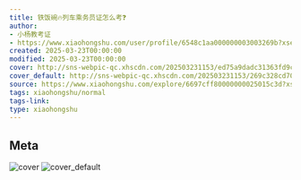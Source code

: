 ```yaml
---
title: 铁饭碗🔥列车乘务员证怎么考❓
author:
- 小杨教考证
- https://www.xiaohongshu.com/user/profile/6548c1aa000000003003269b?xsec_token=undefined
created: 2025-03-23T00:00:00
modified: 2025-03-23T00:00:00
cover: http://sns-webpic-qc.xhscdn.com/202503231153/ed75a9dadc31363fd9cc386d87d77ef7/1040g008315buc6la1a5g5pa8o6lc69krv3bdbqo!nc_n_webp_prv_1
cover_default: http://sns-webpic-qc.xhscdn.com/202503231153/269c328cd701ed863c4b5fd1f3f5472e/1040g008315buc6la1a5g5pa8o6lc69krv3bdbqo!nc_n_webp_mw_1
source: https://www.xiaohongshu.com/explore/6697cff80000000025015c3d?xsec_token=AB9a3fMEw4x4AUbZfLvvzkOQBM2qX_Wgg_li5bw2cj9WY=
tags: xiaohongshu/normal
tags-link:
type: xiaohongshu
---
```


## Meta

![cover](http://sns-webpic-qc.xhscdn.com/202503231153/ed75a9dadc31363fd9cc386d87d77ef7/1040g008315buc6la1a5g5pa8o6lc69krv3bdbqo!nc_n_webp_prv_1)
![cover_default](http://sns-webpic-qc.xhscdn.com/202503231153/269c328cd701ed863c4b5fd1f3f5472e/1040g008315buc6la1a5g5pa8o6lc69krv3bdbqo!nc_n_webp_mw_1)
